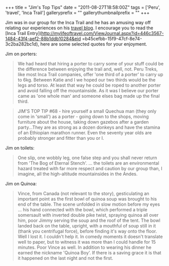 +++
title = "Jim's Top Tips"
date = "2011-08-27T18:58:00Z"
tags = ['Peru', 'travel', 'Inca Trail']
galleryprefix = ""
gallerythumbnailprefix = ""
+++

Jim was in our group for the Inca Trail and he has an amusing way off relating
our experiences on his [travel blog](http://mylifeoftravel.com/Jimmy.home). 
I encourage you to read the [Inca Trail
Entry](http://mylifeoftravel.com/ViewJournal.aspx?id=446c3567-1484-43f4-aef2-88b1ddb10284&eid
=b45cefbb-15f9-47cf-8e74-3c2ba282bc1d), here are some selected quotes for your
enjoyment.

Jim on porters:

> We had heard that hiring a porter to carry some of your stuff could be the
difference between enjoying the trail and, well, not. Peru Treks, like most
Inca Trail companies, offer 'one third of a porter' to carry up to 6kg.
Between Katie and I we hoped our two thirds would be the legs and torso. At
least that way he could be roped to another porter and avoid falling off the
mountainside. As it was I believe our porter came as 'one whole man' and
someone elses bag made up the final third.

>

> JIM'S TOP TIP #68 - hire yourself a small Quechua man (they only come in
'small') as a porter - going down to the shops, moving furniture about the
house, taking down gazebos after a garden party...They are as strong as a
dozen donkeys and have the stamina of an Ethiopian marathon runner. Even the
seventy year olds are probably stronger and fitter than you or I.

Jim on toilets:

> One slip, one wobbly leg, one false step and you shall never return from
'The Bog of Eternal Stench'. ... the toilets are an environmental hazard
treated with far more respect and caution by our group than, I imagine, all
the high-altitude mountainsides in the Andes.

Jim on Quinoa:

> Vince, from Canada (not relevant to the story), gesticulating an important
point as the first bowl of quinoa soup was brought to his end of the table.
The scene unfolded in slow motion before my eyes ... his hand connected with
the bowl, which performed a triple somersault with inverted double pike twist,
spraying quinoa all over him, poor Jimmy serving the soup and the roof of the
tent. The bowl landed back on the table, upright, with a mouthful of soup
still in it (thank you centrifugal force), before finding it's way onto the
floor. Well I lost it. I couldn't help it. In comedy moments it doesn't
translate well to paper, but to witness it was more than I could handle for 15
minutes. Poor Vince as well. In addition to wearing his dinner he earned the
nickname 'Quinoa Boy'. If there is a saving grace it is that it happened on
the last night and not the first.

